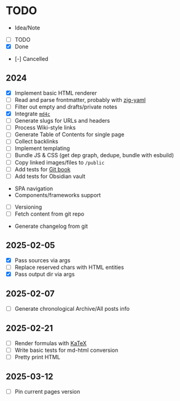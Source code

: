 # TODO

- Idea/Note
- [ ] TODO
- [x] Done
- [-] Cancelled

## 2024

- [x] Implement basic HTML renderer
- [ ] Read and parse frontmatter, probably with [zig-yaml](https://github.com/kubkon/zig-yaml/)
- [ ] Filter out empty and drafts/private notes
- [x] Integrate [`md4c`](https://github.com/mity/md4c)
- [ ] Generate slugs for URLs and headers
- [ ] Process Wiki-style links
- [ ] Generate Table of Contents for single page
- [ ] Collect backlinks
- [ ] Implement templating
- [ ] Bundle JS & CSS (get dep graph, dedupe, bundle with esbuild)
- [ ] Copy linked images/files to `/public`
- [ ] Add tests for [Git book](https://github.com/progit/progit/tree/master/en)
- [ ] Add tests for Obsidian vault
- SPA navigation
- Components/frameworks support
- [ ] Versioning
- [ ] Fetch content from git repo
- Generate changelog from git

## 2025-02-05

- [x] Pass sources via args
- [ ] Replace reserved chars with HTML entities
- [x] Pass output dir via args

## 2025-02-07

- [ ] Generate chronological Archive/All posts info

## 2025-02-21

- [ ] Render formulas with [KaTeX](https://github.com/KaTeX/KaTeX)
- [ ] Write basic tests for md-html conversion
- [ ] Pretty print HTML

## 2025-03-12

- [ ] Pin current pages version
